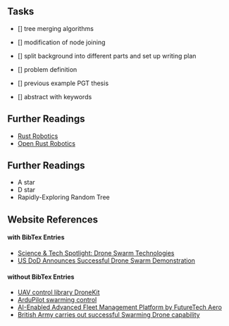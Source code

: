 ## Tasks

- [] tree merging algorithms
- [] modification of node joining

- [] split background into different parts and set up writing plan
- [] problem definition
- [] previous example PGT thesis

- [] abstract with keywords

## Further Readings

- [Rust Robotics](https://robotics.rs)
- [Open Rust Robotics](https://github.com/openrr)

## Further Readings

- A star
- D star
- Rapidly-Exploring Random Tree

## Website References

#### with BibTex Entries

- [Science & Tech Spotlight: Drone Swarm Technologies](https://www.gao.gov/products/gao-23-106930)
- [US DoD Announces Successful Drone Swarm Demonstration](https://www.defense.gov/News/Releases/Release/Article/1044811/department-of-defense-announces-successful-micro-drone-demonstration)

#### without BibTex Entries

- [UAV control library DroneKit](https://dronekit.io/)
- [ArduPilot swarming control](https://ardupilot.org/planner/docs/swarming.html)
- [AI-Enabled Advanced Fleet Management Platform by FutureTech Aero](https://futuretechaero.com/afms-platform)
- [British Army carries out successful Swarming Drone capability](https://www.army.mod.uk/news-and-events/news/2022/09/british-army-carries-out-successful-swarming-drone-capability)
